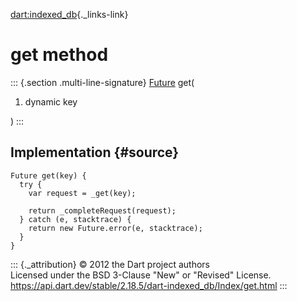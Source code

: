 [dart:indexed\_db](../../dart-indexed_db/dart-indexed_db-library){._links-link}

get method
==========

::: {.section .multi-line-signature}
[Future](../../dart-async/future-class) get(

1.  dynamic key

)
:::

Implementation {#source}
--------------

``` {.language-dart data-language="dart"}
Future get(key) {
  try {
    var request = _get(key);

    return _completeRequest(request);
  } catch (e, stacktrace) {
    return new Future.error(e, stacktrace);
  }
}
```

::: {._attribution}
© 2012 the Dart project authors\
Licensed under the BSD 3-Clause \"New\" or \"Revised\" License.\
<https://api.dart.dev/stable/2.18.5/dart-indexed_db/Index/get.html>
:::
